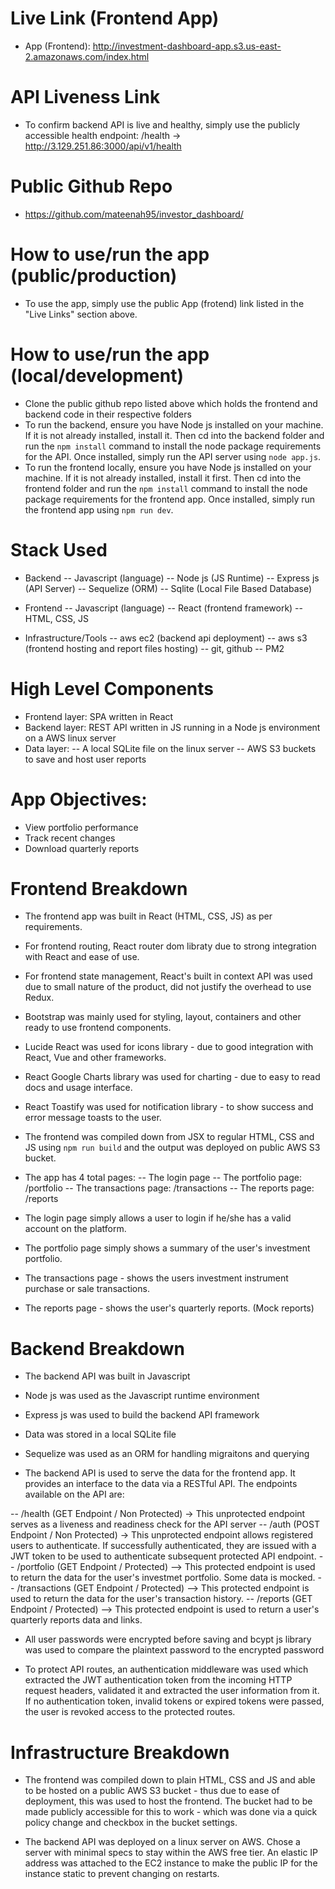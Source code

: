 # Live Link (Frontend App)
- App (Frontend): http://investment-dashboard-app.s3.us-east-2.amazonaws.com/index.html

# API Liveness Link
- To confirm backend API is live and healthy, simply use the publicly accessible health endpoint: /health -> http://3.129.251.86:3000/api/v1/health

# Public Github Repo
- https://github.com/mateenah95/investor_dashboard/

# How to use/run the app (public/production)
- To use the app, simply use the public App (frotend) link listed in the "Live Links" section above. 

# How to use/run the app (local/development)
- Clone the public github repo listed above which holds the frontend and backend code in their respective folders
- To run the backend, ensure you have Node js installed on your machine. If it is not already installed, install it. Then cd into the backend folder and run the `npm install` command to install the node package requirements for the API. Once installed, simply run the API server using `node app.js`.
- To run the frontend locally, ensure you have Node js installed on your machine. If it is not already installed, install it first. Then cd into the frontend folder and run the `npm install` command to install the node package requirements for the frontend app. Once installed, simply run the frontend app using `npm run dev`.

# Stack Used

- Backend 
-- Javascript (language)
-- Node js (JS Runtime)
-- Express js (API Server)
-- Sequelize (ORM)
-- Sqlite (Local File Based Database)

- Frontend
-- Javascript (language)
-- React (frontend framework)
-- HTML, CSS, JS

- Infrastructure/Tools
-- aws ec2 (backend api deployment)
-- aws s3 (frontend hosting and report files hosting)
-- git, github
-- PM2

# High Level Components
- Frontend layer: SPA written in React
- Backend layer: REST API written in JS running in a Node js environment on a AWS linux server
- Data layer:
-- A local SQLite file on the linux server
-- AWS S3 buckets to save and host user reports 

# App Objectives:
- View portfolio performance
- Track recent changes
- Download quarterly reports

# Frontend Breakdown
- The frontend app was built in React (HTML, CSS, JS) as per requirements. 

- For frontend routing, React router dom libraty due to strong integration with React and ease of use.

- For frontend state management, React's built in context API was used due to small nature of the product, did not justify the overhead to use Redux. 

- Bootstrap was mainly used for styling, layout, containers and other ready to use frontend components.

- Lucide React was used for icons library - due to good integration with React, Vue and other frameworks.

- React Google Charts library was used for charting - due to easy to read docs and usage interface.

- React Toastify was used for notification library - to show success and error message toasts to the user. 

- The frontend was compiled down from JSX to regular HTML, CSS and JS using `npm run build` and the output was deployed on public AWS S3 bucket.

- The app has 4 total pages:
-- The login page
-- The portfolio page: /portfolio
-- The transactions page: /transactions
-- The reports page: /reports

- The login page simply allows a user to login if he/she has a valid account on the platform.

- The portfolio page simply shows a summary of the user's investment portfolio. 

- The transactions page - shows the users investment instrument purchase or sale transactions.

- The reports page - shows the user's quarterly reports. (Mock reports)

# Backend Breakdown

- The backend API was built in Javascript

- Node js was used as the Javascript runtime environment

- Express js was used to build the backend API framework

- Data was stored in a local SQLite file

- Sequelize was used as an ORM for handling migraitons and querying

- The backend API is used to serve the data for the frontend app. It provides an interface to the data via a RESTful API. The endpoints available on the API are:

-- /health (GET Endpoint / Non Protected) -> This unprotected endpoint serves as a liveness and readiness check for the API server
-- /auth (POST Endpoint / Non Protected) -> This unprotected endpoint allows registered users to authenticate. If successfully authenticated, they are issued with a JWT token to be used to authenticate subsequent protected API endpoint.
-- /portfolio (GET Endpoint / Protected) --> This protected endpoint is used to return the data for the user's investmet portfolio. Some data is mocked.
-- /transactions (GET Endpoint / Protected) --> This protected endpoint is used to return the data for the user's transaction history.
-- /reports (GET Endpoint / Protected) --> This protected endpoint is used to return a user's quarterly reports data and links.

- All user passwords were encrypted before saving and bcypt js library was used to compare the plaintext password to the encrypted password

- To protect API routes, an authentication middleware was used which extracted the JWT authentication token from the incoming HTTP request headers, validated it and extracted the user information from it. If no authentication token, invalid tokens or expired tokens were passed, the user is revoked access to the protected routes.

# Infrastructure Breakdown
- The frontend was compiled down to plain HTML, CSS and JS and able to be hosted on a public AWS S3 bucket - thus due to ease of deployment, this was used to host the frontend. The bucket had to be made publicly accessible for this to work - which was done via a quick policy change and checkbox in the bucket settings.

- The backend API was deployed on a linux server on AWS. Chose a server with minimal specs to stay within the AWS free tier. An elastic IP address was attached to the EC2 instance to make the public IP for the instance static to prevent changing on restarts. 
